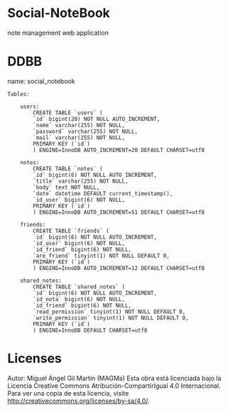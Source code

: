 # Social-NoteBook
 note management web application

 # DDBB
  name: social_notebook
  
    Tables:

        users:
            CREATE TABLE `users` (
            `id` bigint(20) NOT NULL AUTO_INCREMENT,
            `name` varchar(255) NOT NULL,
            `password` varchar(255) NOT NULL,
            `mail` varchar(255) NOT NULL,
            PRIMARY KEY (`id`)
            ) ENGINE=InnoDB AUTO_INCREMENT=20 DEFAULT CHARSET=utf8

        notes:
            CREATE TABLE `notes` (
            `id` bigint(6) NOT NULL AUTO_INCREMENT,
            `title` varchar(255) NOT NULL,
            `body` text NOT NULL,
            `date` datetime DEFAULT current_timestamp(),
            `id_user` bigint(6) NOT NULL,
            PRIMARY KEY (`id`)
            ) ENGINE=InnoDB AUTO_INCREMENT=51 DEFAULT CHARSET=utf8

        friends:
            CREATE TABLE `friends` (
            `id` bigint(6) NOT NULL AUTO_INCREMENT,
            `id_user` bigint(6) NOT NULL,
            `id_friend` bigint(6) NOT NULL,
            `are_friend` tinyint(1) NOT NULL DEFAULT 0,
            PRIMARY KEY (`id`)
            ) ENGINE=InnoDB AUTO_INCREMENT=12 DEFAULT CHARSET=utf8

        shared_notes:
            CREATE TABLE `shared_notes` (
            `id` bigint(6) NOT NULL AUTO_INCREMENT,
            `id_nota` bigint(6) NOT NULL,
            `id_friend` bigint(6) NOT NULL,
            `read_permission` tinyint(1) NOT NULL DEFAULT 0,
            `write_permission` tinyint(1) NOT NULL DEFAULT 0,
            PRIMARY KEY (`id`)
            ) ENGINE=InnoDB DEFAULT CHARSET=utf8

# Licenses


Autor: Miguel Ángel Gil Martín (MAGMa)
Esta obra está licenciada bajo la Licencia Creative Commons Atribución-CompartirIgual 4.0 
Internacional. Para ver una copia de esta licencia, 
visite http://creativecommons.org/licenses/by-sa/4.0/.


